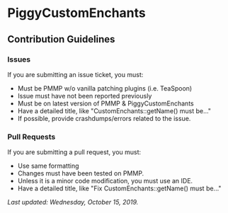 # PiggyCustomEnchants

## Contribution Guidelines

### Issues
If you are submitting an issue ticket, you must:
* Must be PMMP w/o vanilla patching plugins (i.e. TeaSpoon)
* Issue must have not been reported previously
* Must be on latest version of PMMP & PiggyCustomEnchants
* Have a detailed title, like "CustomEnchants::getName() must be..."
* If possible, provide crashdumps/errors related to the issue.

### Pull Requests
If you are submitting a pull request, you must:
* Use same formatting
* Changes must have been tested on PMMP.
* Unless it is a minor code modification, you must use an IDE.
* Have a detailed title, like "Fix CustomEnchants::getName() must be..."

<i>Last updated: Wednesday, October 15, 2019.</i>